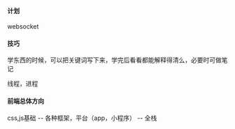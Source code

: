 

#### 计划

websocket



#### 技巧

学东西的时候，可以把关键词写下来，学完后看看都能解释得清么，必要时可做笔记



线程，进程



#### 前端总体方向

css,js基础  --  各种框架，平台（app，小程序）  --  全栈
